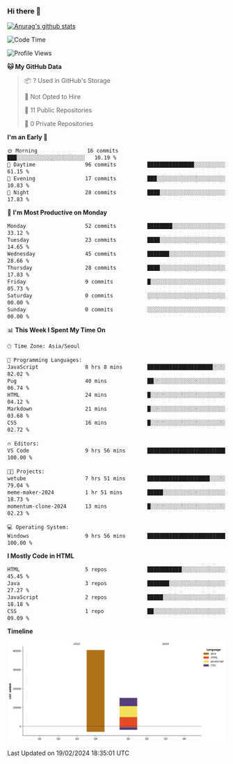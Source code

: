 ### Hi there 👋

[![Anurag's github stats](https://github-readme-stats.vercel.app/api?username=hong3737)](https://github.com/anuraghazra/github-readme-stats)
<!--START_SECTION:waka-->
![Code Time](http://img.shields.io/badge/Code%20Time-9%20hrs%2056%20mins-blue)

![Profile Views](http://img.shields.io/badge/Profile%20Views-63-blue)

**🐱 My GitHub Data** 

> 📦 ? Used in GitHub's Storage 
 > 
> 🚫 Not Opted to Hire
 > 
> 📜 11 Public Repositories 
 > 
> 🔑 0 Private Repositories 
 > 
**I'm an Early 🐤** 

```text
🌞 Morning                16 commits          ███░░░░░░░░░░░░░░░░░░░░░░   10.19 % 
🌆 Daytime                96 commits          ███████████████░░░░░░░░░░   61.15 % 
🌃 Evening                17 commits          ███░░░░░░░░░░░░░░░░░░░░░░   10.83 % 
🌙 Night                  28 commits          ████░░░░░░░░░░░░░░░░░░░░░   17.83 % 
```
📅 **I'm Most Productive on Monday** 

```text
Monday                   52 commits          ████████░░░░░░░░░░░░░░░░░   33.12 % 
Tuesday                  23 commits          ████░░░░░░░░░░░░░░░░░░░░░   14.65 % 
Wednesday                45 commits          ███████░░░░░░░░░░░░░░░░░░   28.66 % 
Thursday                 28 commits          ████░░░░░░░░░░░░░░░░░░░░░   17.83 % 
Friday                   9 commits           █░░░░░░░░░░░░░░░░░░░░░░░░   05.73 % 
Saturday                 0 commits           ░░░░░░░░░░░░░░░░░░░░░░░░░   00.00 % 
Sunday                   0 commits           ░░░░░░░░░░░░░░░░░░░░░░░░░   00.00 % 
```


📊 **This Week I Spent My Time On** 

```text
🕑︎ Time Zone: Asia/Seoul

💬 Programming Languages: 
JavaScript               8 hrs 8 mins        █████████████████████░░░░   82.02 % 
Pug                      40 mins             ██░░░░░░░░░░░░░░░░░░░░░░░   06.74 % 
HTML                     24 mins             █░░░░░░░░░░░░░░░░░░░░░░░░   04.12 % 
Markdown                 21 mins             █░░░░░░░░░░░░░░░░░░░░░░░░   03.68 % 
CSS                      16 mins             █░░░░░░░░░░░░░░░░░░░░░░░░   02.72 % 

🔥 Editors: 
VS Code                  9 hrs 56 mins       █████████████████████████   100.00 % 

🐱‍💻 Projects: 
wetube                   7 hrs 51 mins       ████████████████████░░░░░   79.04 % 
meme-maker-2024          1 hr 51 mins        █████░░░░░░░░░░░░░░░░░░░░   18.73 % 
momentum-clone-2024      13 mins             █░░░░░░░░░░░░░░░░░░░░░░░░   02.23 % 

💻 Operating System: 
Windows                  9 hrs 56 mins       █████████████████████████   100.00 % 
```

**I Mostly Code in HTML** 

```text
HTML                     5 repos             ███████████░░░░░░░░░░░░░░   45.45 % 
Java                     3 repos             ███████░░░░░░░░░░░░░░░░░░   27.27 % 
JavaScript               2 repos             █████░░░░░░░░░░░░░░░░░░░░   18.18 % 
CSS                      1 repo              ██░░░░░░░░░░░░░░░░░░░░░░░   09.09 % 
```



**Timeline**

![Lines of Code chart](https://raw.githubusercontent.com/hong3737/hong3737/main/assets/bar_graph.png)


 Last Updated on 19/02/2024 18:35:01 UTC
<!--END_SECTION:waka-->
<!--
**hong3737/hong3737** is a ✨ _special_ ✨ repository because its `README.md` (this file) appears on your GitHub profile.

Here are some ideas to get you started:

- 🔭 I’m currently working on ...
- 🌱 I’m currently learning ...
- 👯 I’m looking to collaborate on ...
- 🤔 I’m looking for help with ...
- 💬 Ask me about ...
- 📫 How to reach me: ...
- 😄 Pronouns: ...
- ⚡ Fun fact: ...
-->
